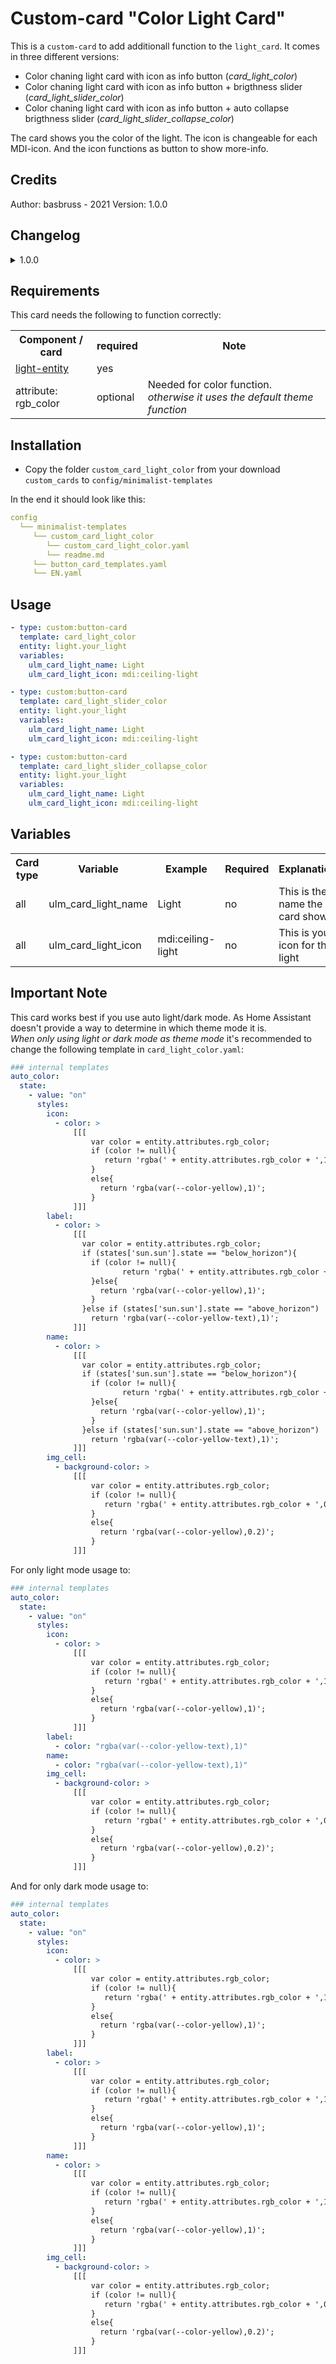 # Custom-card "Color Light Card"
This is a `custom-card` to add additionall function to the `light_card`. It comes in three different versions:

* Color chaning light card with icon as info button (*card_light_color*)
* Color chaning light card with icon as info button + brigthness slider (*card_light_slider_color*)
* Color chaning light card with icon as info button + auto collapse brigthness slider (*card_light_slider_collapse_color*)

The card shows you the color of the light. The icon is changeable for each MDI-icon. And the icon functions as button to show more-info.

## Credits
Author: basbruss - 2021
Version: 1.0.0

## Changelog
<details>
<summary>1.0.0</summary>
Initial release
</details>

## Requirements
This card needs the following to function correctly:
<table>
<tr>
<th>Component / card</th>
<th>required</th>
<th>Note</th>
</tr>
<tr>
<td><a href=https://www.home-assistant.io/integrations/light>light-entity</a></td>
<td>yes</td>
<td></td>
</tr>
<tr>
<td>attribute: rgb_color</td>
<td>optional</td>
<td>Needed for color function. <i>otherwise it uses the default theme function</i></td>
</tr>
</table>

## Installation
* Copy the folder `custom_card_light_color` from your download `custom_cards` to `config/minimalist-templates`

In the end it should look like this:

```yaml
config
  └── minimalist-templates
     └── custom_card_light_color
        └── custom_card_light_color.yaml
        └── readme.md
     └── button_card_templates.yaml
     └── EN.yaml
```

## Usage

```yaml
- type: custom:button-card
  template: card_light_color
  entity: light.your_light
  variables:
    ulm_card_light_name: Light
    ulm_card_light_icon: mdi:ceiling-light

- type: custom:button-card
  template: card_light_slider_color
  entity: light.your_light
  variables:
    ulm_card_light_name: Light
    ulm_card_light_icon: mdi:ceiling-light

- type: custom:button-card
  template: card_light_slider_collapse_color
  entity: light.your_light
  variables:
    ulm_card_light_name: Light
    ulm_card_light_icon: mdi:ceiling-light
```

## Variables
<table>
<tr>
<th>Card type</th>
<th>Variable</th>
<th>Example</th>
<th>Required</th>
<th>Explanation</th>
</tr>
<tr>
<td>all</td>
<td>ulm_card_light_name</td>
<td>Light</td>
<td>no</td>
<td>This is the name the card shows</td>
</tr>
<tr>
<td>all</td>
<td>ulm_card_light_icon</td>
<td>mdi:ceiling-light</td>
<td>no</td>
<td>This is your icon for the light</td>
</tr>
</table>

## Important Note
This card works best if you use auto light/dark mode. As Home Assistant doesn't provide a way to determine in which theme mode it is.
<br>*When only using light or dark mode as theme mode* it's recommended to change the following template in `card_light_color.yaml`:

```yaml
### internal templates
auto_color:
  state:
    - value: "on"
      styles:
        icon:
          - color: >
              [[[
                  var color = entity.attributes.rgb_color;
                  if (color != null){
                     return 'rgba(' + entity.attributes.rgb_color + ',1)';
                  }
                  else{
                    return 'rgba(var(--color-yellow),1)';
                  }
              ]]]
        label:
          - color: >
              [[[
                var color = entity.attributes.rgb_color;
                if (states['sun.sun'].state == "below_horizon"){
                  if (color != null){
                         return 'rgba(' + entity.attributes.rgb_color + ',1)';
                  }else{
                    return 'rgba(var(--color-yellow),1)';
                  }
                }else if (states['sun.sun'].state == "above_horizon")
                  return 'rgba(var(--color-yellow-text),1)';
              ]]]
        name:
          - color: >
              [[[
                var color = entity.attributes.rgb_color;
                if (states['sun.sun'].state == "below_horizon"){
                  if (color != null){
                         return 'rgba(' + entity.attributes.rgb_color + ',1)';
                  }else{
                    return 'rgba(var(--color-yellow),1)';
                  }
                }else if (states['sun.sun'].state == "above_horizon")
                  return 'rgba(var(--color-yellow-text),1)';
              ]]]
        img_cell:
          - background-color: >
              [[[
                  var color = entity.attributes.rgb_color;
                  if (color != null){
                     return 'rgba(' + entity.attributes.rgb_color + ',0.2)';
                  }
                  else{
                    return 'rgba(var(--color-yellow),0.2)';
                  }
              ]]]
```

For only light mode usage to:
```yaml
### internal templates
auto_color:
  state:
    - value: "on"
      styles:
        icon:
          - color: >
              [[[
                  var color = entity.attributes.rgb_color;
                  if (color != null){
                     return 'rgba(' + entity.attributes.rgb_color + ',1)';
                  }
                  else{
                    return 'rgba(var(--color-yellow),1)';
                  }
              ]]]
        label:
          - color: "rgba(var(--color-yellow-text),1)"
        name:
          - color: "rgba(var(--color-yellow-text),1)"
        img_cell:
          - background-color: >
              [[[
                  var color = entity.attributes.rgb_color;
                  if (color != null){
                     return 'rgba(' + entity.attributes.rgb_color + ',0.2)';
                  }
                  else{
                    return 'rgba(var(--color-yellow),0.2)';
                  }
              ]]]
```

And for only dark mode usage to:
```yaml
### internal templates
auto_color:
  state:
    - value: "on"
      styles:
        icon:
          - color: >
              [[[
                  var color = entity.attributes.rgb_color;
                  if (color != null){
                     return 'rgba(' + entity.attributes.rgb_color + ',1)';
                  }
                  else{
                    return 'rgba(var(--color-yellow),1)';
                  }
              ]]]
        label:
          - color: >
              [[[
                  var color = entity.attributes.rgb_color;
                  if (color != null){
                     return 'rgba(' + entity.attributes.rgb_color + ',1)';
                  }
                  else{
                    return 'rgba(var(--color-yellow),1)';
                  }
              ]]]
        name:
          - color: >
              [[[
                  var color = entity.attributes.rgb_color;
                  if (color != null){
                     return 'rgba(' + entity.attributes.rgb_color + ',1)';
                  }
                  else{
                    return 'rgba(var(--color-yellow),1)';
                  }
              ]]]
        img_cell:
          - background-color: >
              [[[
                  var color = entity.attributes.rgb_color;
                  if (color != null){
                     return 'rgba(' + entity.attributes.rgb_color + ',0.2)';
                  }
                  else{
                    return 'rgba(var(--color-yellow),0.2)';
                  }
              ]]]
```
